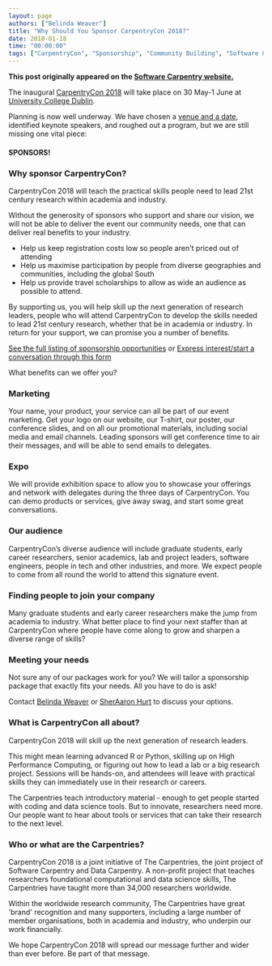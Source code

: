 ```yaml
---
layout: page
authors: ["Belinda Weaver"]
title: "Why Should You Sponsor CarpentryCon 2018?"
date: 2018-01-18
time: "00:00:00"
tags: ["CarpentryCon", "Sponsorship", "Community Building", "Software Carpentry"]
---
```


<p><b>This post originally appeared on the <a href="https://software-carpentry.org/">Software Carpentry website.</a></b></p>

The inaugural [CarpentryCon 2018](http://www.carpentrycon.org/) will take place on 30 May-1 June at [University College Dublin](http://www.ucd.ie/).

Planning is now well underway. We have chosen a [venue and a date](http://www.carpentrycon.org/), identified keynote speakers, and roughed out a program, but we are still missing one vital piece:

#### SPONSORS!

### Why sponsor CarpentryCon?

CarpentryCon 2018 will teach the practical skills people need to lead 21st century research within academia and industry.

Without the generosity of sponsors who support and share our vision, we will not be able to deliver the event our community needs, one that can deliver real benefits to your industry.

- Help us keep registration costs low so people aren't priced out of attending 
- Help us maximise participation by people from diverse geographies and communities, including the global South 
- Help us provide travel scholarships to allow as wide an audience as possible to attend. 

By supporting us, you will help skill up the next generation of research leaders, people who will attend CarpentryCon to develop the skills needed to lead 21st century research, whether that be in academia or industry.
In return for your support, we can promise you a number of benefits.

[See the full listing of sponsorship opportunities](http://www.carpentrycon.org/#portfolio) or 
[Express interest/start a conversation through this form](https://docs.google.com/forms/d/e/1FAIpQLSedlt68CXVmyVJ4DEI8P9nfAXhGYbTHA9YgFQYomXjzzZDJOg/viewform)

What benefits can we offer you?

### Marketing

Your name, your product, your service can all be part of our event marketing. Get your logo on our website, our T-shirt, our poster, our conference slides, and on all our promotional materials, including social media and email channels. Leading sponsors will get conference time to air their messages, and will be able to send emails to delegates. 

### Expo

We will provide exhibition space to allow you to showcase your offerings and network with delegates during the three days of CarpentryCon. You can demo products or services, give away swag, and start some great conversations.

### Our audience

CarpentryCon’s diverse audience will include graduate students, early career researchers, senior academics, lab and project leaders, software engineers, people in tech and other industries, and more. We expect people to come from all round the world to attend this signature event.

### Finding people to join your company

Many graduate students and early career researchers make the jump from academia to industry. What better place to find your next staffer than at CarpentryCon where people have come along to grow and sharpen a diverse range of skills?

### Meeting your needs

Not sure any of our packages work for you? We will tailor a sponsorship package that exactly fits your needs. All you have to do is ask!

Contact [Belinda Weaver](mailto:bweaver@carpentries.org) or [SherAaron Hurt](mailto:sheraaron@carpentries.org) to discuss your options.

### What is CarpentryCon all about?

CarpentryCon 2018 will skill up the next generation of research leaders. 

This might mean learning advanced R or Python, skilling up on High Performance Computing, or figuring out how to lead a lab or a big research project. Sessions will be hands-on, and attendees will leave with practical skills they can immediately use in their research or careers.

The Carpentries teach introductory material - enough to get people started with coding and data science tools. But to innovate, researchers need more. Our people want to hear about tools or services that can take their research to the next level. 

### Who or what are the Carpentries?

CarpentryCon 2018 is a joint initiative of The Carpentries, the joint project of Software Carpentry and Data Carpentry. A non-profit project that teaches researchers foundational computational and data science skills, The Carpentries have taught more than 34,000 researchers worldwide.

Within the worldwide research community, The Carpentries have great 'brand' recognition and many supporters, including a large number of member organisations, both in academia and industry, who underpin our work financially. 

We hope CarpentryCon 2018 will spread our message further and wider than ever before. Be part of that message.
